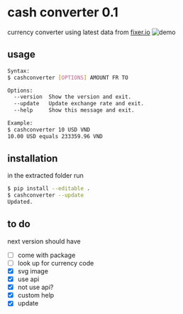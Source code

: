 # cash converter 0.1

currency converter using latest data from [fixer.io](https://fixer.io/)
![demo](https://rawcdn.githack.com/daenylio/cash-converter-cli/master/demo.svg "demo")

## usage

```bash
Syntax:
$ cashconverter [OPTIONS] AMOUNT FR TO

Options:
  --version  Show the version and exit.
  --update   Update exchange rate and exit.
  --help     Show this message and exit.

Example:
$ cashconverter 10 USD VND
10.00 USD equals 233359.96 VND
```

## installation

in the extracted folder run

```bash
$ pip install --editable .
$ cashconverter --update
Updated.
```

## to do

next version should have

- [ ] come with package
- [ ] look up for currency code
- [x] svg image
- [x] use api
- [x] not use api?
- [x] custom help
- [x] update
